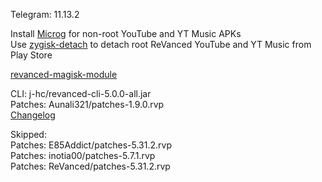 Telegram: 11.13.2  

Install [Microg](https://github.com/ReVanced/GmsCore/releases) for non-root YouTube and YT Music APKs  
Use [zygisk-detach](https://github.com/j-hc/zygisk-detach) to detach root ReVanced YouTube and YT Music from Play Store  

[revanced-magisk-module](https://github.com/j-hc/revanced-magisk-module)
  
CLI: j-hc/revanced-cli-5.0.0-all.jar  
Patches: Aunali321/patches-1.9.0.rvp  
[Changelog](https://github.com/Aunali321/ReVancedExperiments/releases/tag/v1.9.0)  

Skipped:  
Patches: E85Addict/patches-5.31.2.rvp  
Patches: inotia00/patches-5.7.1.rvp  
Patches: ReVanced/patches-5.31.2.rvp      
